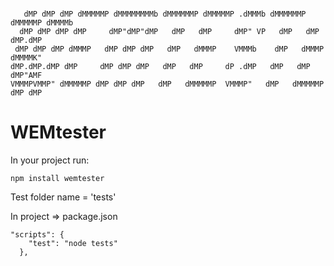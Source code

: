 ```

   dMP dMP dMP dMMMMMP dMMMMMMMMb dMMMMMMP dMMMMMP .dMMMb dMMMMMMP dMMMMMP dMMMMb
  dMP dMP dMP dMP     dMP"dMP"dMP   dMP   dMP     dMP" VP   dMP   dMP     dMP.dMP
 dMP dMP dMP dMMMP   dMP dMP dMP   dMP   dMMMP    VMMMb    dMP   dMMMP   dMMMMK"
dMP.dMP.dMP dMP     dMP dMP dMP   dMP   dMP     dP .dMP   dMP   dMP     dMP"AMF
VMMMPVMMP" dMMMMMP dMP dMP dMP   dMP   dMMMMMP  VMMMP"   dMP   dMMMMMP dMP dMP
```

# WEMtester


In your project run:

```
npm install wemtester
```

Test folder name = 'tests'

In project => package.json

```
"scripts": {
    "test": "node tests"
  },
```


